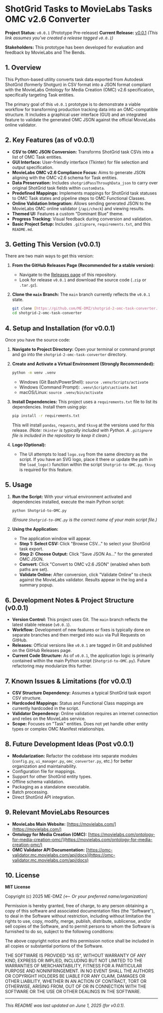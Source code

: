 # ShotGrid Tasks to MovieLabs Tasks OMC v2.6 Converter

**Project Status:** `v0.0.1` (Prototype Pre-release)
**Current Release:** [v0.0.1](https://github.com/ME-DMZ/shotgrid-2-omc-task-converter/releases/tag/v0.0.1) *(This link assumes you've created a release tagged `v0.0.1`)*

**Stakeholders:** This prototype has been developed for evaluation and feedback by MovieLabs and The Bends.

## 1\. Overview

This Python-based utility converts task data exported from Autodesk ShotGrid (formerly Shotgun) in CSV format into a JSON format compliant with the MovieLabs Ontology for Media Creation (OMC) v2.6 specification, specifically targeting Task entities.

The primary goal of this `v0.0.1` prototype is to demonstrate a viable workflow for transforming production tracking data into an OMC-compatible structure. It includes a graphical user interface (GUI) and an integrated feature to validate the generated OMC JSON against the official MovieLabs online validator.

## 2\. Key Features (as of v0.0.1)

  * **CSV to OMC JSON Conversion:** Transforms ShotGrid task CSVs into a list of OMC Task entities.
  * **GUI Interface:** User-friendly interface (Tkinter) for file selection and output specification.
  * **MovieLabs OMC v2.6 Compliance Focus:** Aims to generate JSON aligning with the OMC v2.6 schema for Task entities.
  * **Data Preservation:** Includes `shotgridPassThroughData_json` to carry over original ShotGrid task fields within `customData`.
  * **Predefined Mappings:** Implements mappings for ShotGrid task statuses to OMC Task states and pipeline steps to OMC Functional Classes.
  * **Online Validation Integration:** Allows sending generated JSON to the MovieLabs OMC online validator (`/api/check`) and viewing results.
  * **Themed UI:** Features a custom "Dominant Blue" theme.
  * **Progress Tracking:** Visual feedback during conversion and validation.
  * **Basic Project Setup:** Includes `.gitignore`, `requirements.txt`, and this `README.md`.

## 3\. Getting This Version (v0.0.1)

There are two main ways to get this version:

1.  **From the GitHub Releases Page (Recommended for a stable version):**

      * Navigate to the [Releases page](https://github.com/ME-DMZ/shotgrid-2-omc-task-converter/releases) of this repository.
      * Look for release `v0.0.1` and download the source code (`.zip` or `.tar.gz`).

2.  **Clone the `main` Branch:**
    The `main` branch currently reflects the `v0.0.1` state.

    ```bash
    git clone [https://github.com/ME-DMZ/shotgrid-2-omc-task-converter.git](https://github.com/ME-DMZ/shotgrid-2-omc-task-converter.git)
    cd shotgrid-2-omc-task-converter
    ```

## 4\. Setup and Installation (for v0.0.1)

Once you have the source code:

1.  **Navigate to Project Directory:**
    Open your terminal or command prompt and go into the `shotgrid-2-omc-task-converter` directory.

2.  **Create and Activate a Virtual Environment (Strongly Recommended):**

    ```bash
    python -m venv .venv
    ```

      * Windows (Git Bash/PowerShell): `source .venv/Scripts/activate`
      * Windows (Command Prompt): `.venv\Scripts\activate.bat`
      * macOS/Linux: `source .venv/bin/activate`

3.  **Install Dependencies:**
    This project uses a `requirements.txt` file to list its dependencies. Install them using pip:

    ```bash
    pip install -r requirements.txt
    ```

    This will install `pandas`, `requests`, and `tksvg` at the versions used for this release.
    *(Note: `tkinter` is typically included with Python. A `.gitignore` file is included in the repository to keep it clean.)*

4.  **Logo (Optional):**

      * The UI attempts to load `logo.svg` from the same directory as the script. If you have an SVG logo, place it there or update the path in the `load_logo()` function within the script `Shotgrid-to-OMC.py`. `tksvg` is required for this feature.

## 5\. Usage

1.  **Run the Script:**
    With your virtual environment activated and dependencies installed, execute the main Python script:

    ```bash
    python Shotgrid-to-OMC.py
    ```

    *(Ensure `Shotgrid-to-OMC.py` is the correct name of your main script file.)*

2.  **Using the Application:**

      * The application window will appear.
      * **Step 1: Select CSV:** Click "Browse CSV..." to select your ShotGrid task export.
      * **Step 2: Choose Output:** Click "Save JSON As..." for the generated OMC JSON.
      * **Convert:** Click "Convert to OMC v2.6 JSON" (enabled when both paths are set).
      * **Validate Online:** After conversion, click "Validate Online" to check against the MovieLabs validator. Results appear in the log and a summary popup.

## 6\. Development Notes & Project Structure (v0.0.1)

  * **Version Control:** This project uses Git. The `main` branch reflects the latest stable release (`v0.0.1`).
  * **Workflow:** Development of new features or fixes is typically done on separate branches and then merged into `main` via Pull Requests on GitHub.
  * **Releases:** Official versions like `v0.0.1` are tagged in Git and published on the GitHub Releases page.
  * **Current Code Structure:** As of `v0.0.1`, the application logic is primarily contained within the main Python script (`Shotgrid-to-OMC.py`). Future refactoring may modularize this further.

## 7\. Known Issues & Limitations (for v0.0.1)

  * **CSV Structure Dependency:** Assumes a typical ShotGrid task export CSV structure.
  * **Hardcoded Mappings:** Status and Functional Class mappings are currently hardcoded in the script.
  * **Validator Dependency:** Online validation requires an internet connection and relies on the MovieLabs service.
  * **Scope:** Focuses on "Task" entities. Does not yet handle other entity types or complex OMC Manifest relationships.

## 8\. Future Development Ideas (Post v0.0.1)

  * **Modularization:** Refactor the codebase into separate modules (`config.py`, `ui_manager.py`, `omc_converter.py`, etc.) for better organization and maintainability.
  * Configuration file for mappings.
  * Support for other ShotGrid entity types.
  * Offline schema validation.
  * Packaging as a standalone executable.
  * Batch processing.
  * Direct ShotGrid API integration.

## 9\. Relevant MovieLabs Resources

  * **MovieLabs Main Website:** [https://movielabs.com/](https://movielabs.com/)
  * **Ontology for Media Creation (OMC):** [https://movielabs.com/ontology-for-media-creation-omc/](https://movielabs.com/ontology-for-media-creation-omc/)
  * **OMC Validator API Documentation:** [https://omc-validator.mc.movielabs.com/api/docs](https://omc-validator.mc.movielabs.com/api/docs)

## 10\. License

**MIT License**

Copyright (c) 2025 ME-DMZ *(\<-- Or your preferred name/organization)*

Permission is hereby granted, free of charge, to any person obtaining a copy
of this software and associated documentation files (the "Software"), to deal
in the Software without restriction, including without limitation the rights
to use, copy, modify, merge, publish, distribute, sublicense, and/or sell
copies of the Software, and to permit persons to whom the Software is
furnished to do so, subject to the following conditions:

The above copyright notice and this permission notice shall be included in all
copies or substantial portions of the Software.

THE SOFTWARE IS PROVIDED "AS IS", WITHOUT WARRANTY OF ANY KIND, EXPRESS OR
IMPLIED, INCLUDING BUT NOT LIMITED TO THE WARRANTIES OF MERCHANTABILITY,
FITNESS FOR A PARTICULAR PURPOSE AND NONINFRINGEMENT. IN NO EVENT SHALL THE
AUTHORS OR COPYRIGHT HOLDERS BE LIABLE FOR ANY CLAIM, DAMAGES OR OTHER
LIABILITY, WHETHER IN AN ACTION OF CONTRACT, TORT OR OTHERWISE, ARISING FROM,
OUT OF OR IN CONNECTION WITH THE SOFTWARE OR THE USE OR OTHER DEALINGS IN THE
SOFTWARE.

-----

*This README was last updated on June 1, 2025 (for v0.0.1).*
